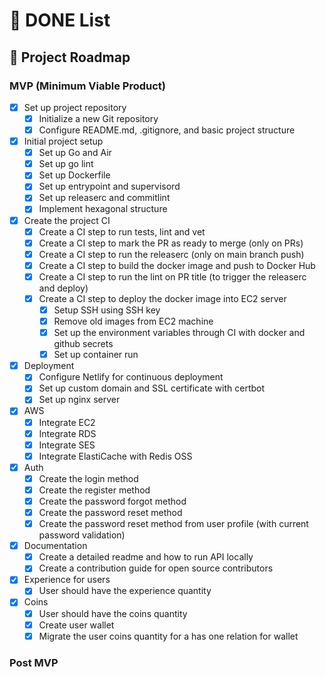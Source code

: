 # 📝 DONE List

## 🚀 Project Roadmap

### MVP (Minimum Viable Product)

- [x] Set up project repository
  - [x] Initialize a new Git repository
  - [x] Configure README.md, .gitignore, and basic project structure
- [x] Initial project setup
  - [x] Set up Go and Air
  - [x] Set up go lint
  - [x] Set up Dockerfile
  - [x] Set up entrypoint and supervisord
  - [x] Set up releaserc and commitlint
  - [x] Implement hexagonal structure
- [x] Create the project CI
  - [x] Create a CI step to run tests, lint and vet
  - [x] Create a CI step to mark the PR as ready to merge (only on PRs)
  - [x] Create a CI step to run the releaserc (only on main branch push)
  - [x] Create a CI step to build the docker image and push to Docker Hub
  - [x] Create a CI step to run the lint on PR title (to trigger the releaserc and deploy)
  - [x] Create a CI step to deploy the docker image into EC2 server
    - [x] Setup SSH using SSH key
    - [x] Remove old images from EC2 machine
    - [x] Set up the environment variables through CI with docker and github secrets
    - [x] Set up container run
- [x] Deployment
  - [x] Configure Netlify for continuous deployment
  - [x] Set up custom domain and SSL certificate with certbot
  - [x] Set up nginx server
- [x] AWS
  - [x] Integrate EC2
  - [x] Integrate RDS
  - [x] Integrate SES
  - [x] Integrate ElastiCache with Redis OSS
- [x] Auth
  - [x] Create the login method
  - [x] Create the register method
  - [x] Create the password forgot method
  - [x] Create the password reset method
  - [x] Create the password reset method from user profile (with current password validation)
- [x] Documentation
  - [x] Create a detailed readme and how to run API locally
  - [x] Create a contribution guide for open source contributors
- [x] Experience for users
  - [x] User should have the experience quantity
- [x] Coins
  - [x] User should have the coins quantity
  - [x] Create user wallet
  - [x] Migrate the user coins quantity for a has one relation for wallet

### Post MVP
